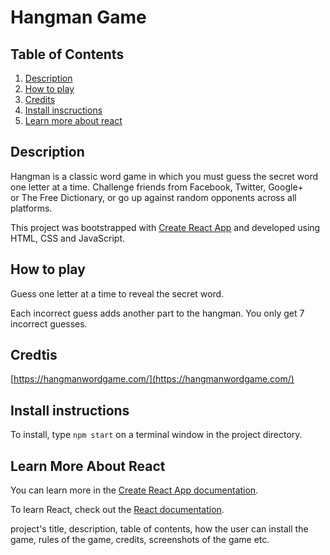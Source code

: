 # Hangman Game

## Table of Contents

<ol>
  <li><a  href="#description">Description</a></li>
  <li><a  href="#how-to-play">How to play</a></li>
  <li><a  href="#credits">Credits</a></li>
  <li><a  href="#install-instructions">Install inscructions</a></li>
  <li><a  href="#learn-more-about-react">Learn more about react</a></li>
</ol>

## Description

Hangman is a classic word game in which you must guess the secret word \
one letter at a time. Challenge friends from Facebook, Twitter, Google+ \
or The Free Dictionary, or go up against random opponents across all \
platforms.

This project was bootstrapped with [Create React App](https://github.com/facebook/create-react-app) and developed using HTML, CSS and JavaScript.

## How to play

Guess one letter at a time to reveal the secret word.

Each incorrect guess adds another part to the hangman. You only get 7 \
incorrect guesses.

## Credtis

[https://hangmanwordgame.com/](https://hangmanwordgame.com/)

## Install instructions

To install, type `npm start` on a terminal window in the project directory.

## Learn More About React

You can learn more in the [Create React App documentation](https://facebook.github.io/create-react-app/docs/getting-started).

To learn React, check out the [React documentation](https://reactjs.org/).

project's title, description, table of contents, how the user can install the game, rules of the game, credits, screenshots of the game etc.
